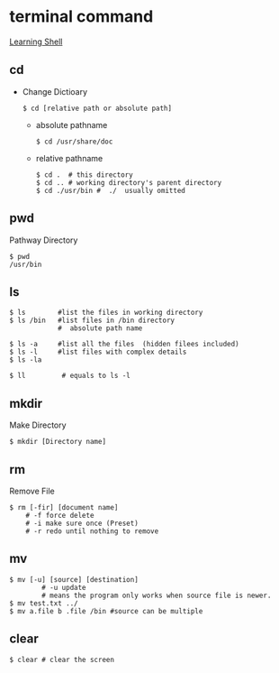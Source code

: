 # terminal command

[Learning Shell](https://linuxcommand.org/lc3_lts0020.php)



##	 cd

   - Change Dictioary

     ```shell
     $ cd [relative path or absolute path]
     ```

     + absolute pathname

       ```shell
       $ cd /usr/share/doc 
       ```

     + relative pathname

       ```shell
       $ cd .  # this directory
       $ cd .. # working directory's parent directory
       $ cd ./usr/bin #  ./  usually omitted
       ```


  ## pwd

Pathway Directory

```shell
$ pwd
/usr/bin
```

  ## ls

```shell
$ ls        #list the files in working directory
$ ls /bin   #list files in /bin directory
            #  absolute path name
```

```shell
$ ls -a     #list all the files  (hidden filees included)
$ ls -l     #list files with complex details
$ ls -la
```

```shell
$ ll         # equals to ls -l
```

  ## mkdir

Make Directory

```shell
$ mkdir [Directory name] 
```

 ## rm

Remove File

```shell
$ rm [-fir] [document name]
	# -f force delete
	# -i make sure once (Preset)
	# -r redo until nothing to remove
```

 ## mv

```shell
$ mv [-u] [source] [destination]
		# -u update 
		# means the program only works when source file is newer.
$ mv test.txt ../ 
$ mv a.file b .file /bin #source can be multiple
```

 ## clear

```shell
$ clear # clear the screen
```

